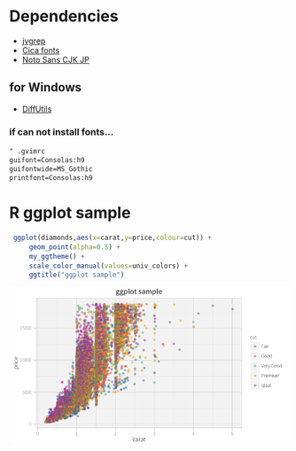 # Dependencies

* [jvgrep](https://github.com/mattn/jvgrep/releases)
* [Cica fonts](http://sv.btnb.jp/cica-font)
* [Noto Sans CJK JP](https://www.google.com/get/noto/#/family/noto-sans-jpan)

## for Windows

* [DiffUtils](http://gnuwin32.sourceforge.net/packages/diffutils.htm)

### if can not install fonts...

```vim
" .gvimrc
guifont=Consolas:h9
guifontwide=MS_Gothic
printfont=Consolas:h9
```

# R ggplot sample

```r
 ggplot(diamonds,aes(x=carat,y=price,colour=cut)) +
     geom_point(alpha=0.5) +
     my_ggtheme() +
     scale_color_manual(values=univ_colors) +
     ggtitle("ggplot sample")
```

![Sample](sample_plot.png)
